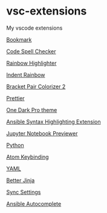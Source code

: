 # vsc-extensions
My vscode extensions

[Bookmark](https://marketplace.visualstudio.com/items?itemName=alefragnani.Bookmarks)

[Code Spell Checker](https://marketplace.visualstudio.com/items?itemName=streetsidesoftware.code-spell-checker)

[Rainbow Highlighter](https://marketplace.visualstudio.com/itemdetails?itemName=cobaltblu27.rainbow-highlighter)

[Indent Rainbow](https://marketplace.visualstudio.com/items?itemName=oderwat.indent-rainbow)

[Bracket Pair Colorizer 2](https://marketplace.visualstudio.com/items?itemName=CoenraadS.bracket-pair-colorizer-2)

[Prettier](https://marketplace.visualstudio.com/items?itemName=esbenp.prettier-vscode)

[One Dark Pro theme](https://marketplace.visualstudio.com/items?itemName=eserozvataf.one-dark-pro-monokai-darker)

[Ansible Syntax Highlighting Extension
](https://marketplace.visualstudio.com/items?itemName=haaaad.ansible)

[Jupyter Notebook Previewer](https://marketplace.visualstudio.com/items?itemName=jithurjacob.nbpreviewer&ssr=false#review-details)

[Python](https://marketplace.visualstudio.com/items?itemName=ms-python.python)

[Atom Keybinding](https://github.com/Microsoft/vscode-atom-keybindings)

[YAML](https://marketplace.visualstudio.com/items?itemName=redhat.vscode-yaml)

[Better Jinja](https://marketplace.visualstudio.com/items?itemName=samuelcolvin.jinjahtml)

[Sync Settings](https://marketplace.visualstudio.com/items?itemName=Shan.code-settings-sync)

[Ansible Autocomplete](https://marketplace.visualstudio.com/items?itemName=timonwong.ansible-autocomplete)
